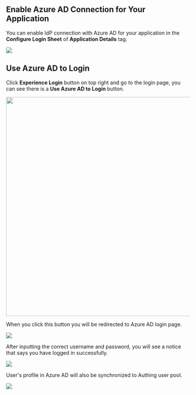 <IntegrationDetailCard title="Use Azure AD to Login">

## Enable Azure AD Connection for Your Application

You can enable IdP connection with Azure AD for your application in the **Configure Login Sheet** of **Application Details** tag.

![](https://cdn.authing.cn/blog/20201105150144.png)

## Use Azure AD to Login

Click **Experience Login** button on top right and go to the login page, you can see there is a **Use Azure AD to Login** button.

<img src="https://cdn.authing.cn/blog/20201105150344.png" height="600px"></img>

When you click this button you will be redirected to Azure AD login page.

![](https://cdn.authing.cn/blog/20201105150600.png)

After inputting the correct username and password, you will see a notice that says you have logged in successfully.

![](https://cdn.authing.cn/blog/20201105150625.png)

User's profile in Azure AD will also be synchronized to Authing user pool.

![](https://cdn.authing.cn/blog/20201105150706.png)

</IntegrationDetailCard>
